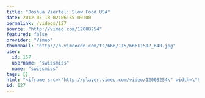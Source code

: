 ```yaml
---
title: "Joshua Viertel: Slow Food USA"
date: 2012-05-18 02:06:35 00:00
permalink: /videos/127
source: "http://vimeo.com/12008254"
featured: false
provider: "Vimeo"
thumbnail: "http://b.vimeocdn.com/ts/666/115/66611512_640.jpg"
user:
  id: 157
  username: "swissmiss"
  name: "swissmiss"
tags: []
html: "<iframe src=\"http://player.vimeo.com/video/12008254\" width=\"640\" height=\"480\" frameborder=\"0\" webkitallowfullscreen mozallowfullscreen allowfullscreen></iframe>"
id: 127
---
```



